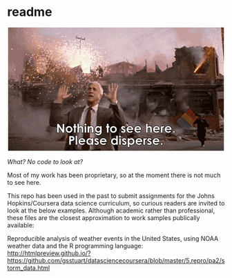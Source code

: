 # readme

<p align="center">
  <img src='nothing.gif'/>
</p>

_What?  No code to look at?_

Most of my work has been proprietary, so at the moment there is not much to see here.

This repo has been used in the past to submit assignments for the Johns Hopkins/Coursera data science curriculum, so curious readers are invited to look at the below examples.  Although academic rather than professional, these files are the closest approximation to work samples publically available:

Reproducible analysis of weather events in the United States, using NOAA weather data and the R programming language:
http://htmlpreview.github.io/?https://github.com/gsstuart/datasciencecoursera/blob/master/5.repro/pa2/storm_data.html
